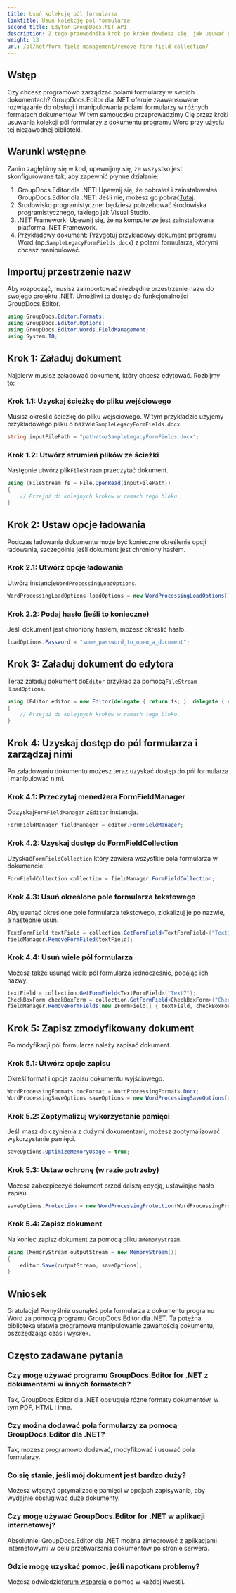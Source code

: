 ```yaml
---
title: Usuń kolekcję pól formularza
linktitle: Usuń kolekcję pól formularza
second_title: Edytor GroupDocs.NET API
description: Z tego przewodnika krok po kroku dowiesz się, jak usuwać pola formularzy z dokumentów programu Word za pomocą programu GroupDocs.Editor dla platformy .NET. Idealny dla programistów.
weight: 13
url: /pl/net/form-field-management/remove-form-field-collection/
---
```

## Wstęp
Czy chcesz programowo zarządzać polami formularzy w swoich dokumentach? GroupDocs.Editor dla .NET oferuje zaawansowane rozwiązanie do obsługi i manipulowania polami formularzy w różnych formatach dokumentów. W tym samouczku przeprowadzimy Cię przez kroki usuwania kolekcji pól formularzy z dokumentu programu Word przy użyciu tej niezawodnej biblioteki. 
## Warunki wstępne
Zanim zagłębimy się w kod, upewnijmy się, że wszystko jest skonfigurowane tak, aby zapewnić płynne działanie:
1. GroupDocs.Editor dla .NET: Upewnij się, że pobrałeś i zainstalowałeś GroupDocs.Editor dla .NET. Jeśli nie, możesz go pobrać[Tutaj](https://releases.groupdocs.com/editor/net/).
2. Środowisko programistyczne: będziesz potrzebować środowiska programistycznego, takiego jak Visual Studio.
3. .NET Framework: Upewnij się, że na komputerze jest zainstalowana platforma .NET Framework.
4.  Przykładowy dokument: Przygotuj przykładowy dokument programu Word (np.`SampleLegacyFormFields.docx`) z polami formularza, którymi chcesz manipulować.

## Importuj przestrzenie nazw
Aby rozpocząć, musisz zaimportować niezbędne przestrzenie nazw do swojego projektu .NET. Umożliwi to dostęp do funkcjonalności GroupDocs.Editor.
```csharp
using GroupDocs.Editor.Formats;
using GroupDocs.Editor.Options;
using GroupDocs.Editor.Words.FieldManagement;
using System.IO;
```
## Krok 1: Załaduj dokument
Najpierw musisz załadować dokument, który chcesz edytować. Rozbijmy to:
### Krok 1.1: Uzyskaj ścieżkę do pliku wejściowego
 Musisz określić ścieżkę do pliku wejściowego. W tym przykładzie użyjemy przykładowego pliku o nazwie`SampleLegacyFormFields.docx`.
```csharp
string inputFilePath = "path/to/SampleLegacyFormFields.docx";
```
### Krok 1.2: Utwórz strumień plików ze ścieżki
 Następnie utwórz plik`FileStream` przeczytać dokument.
```csharp
using (FileStream fs = File.OpenRead(inputFilePath))
{
    // Przejdź do kolejnych kroków w ramach tego bloku.
}
```
## Krok 2: Ustaw opcje ładowania
Podczas ładowania dokumentu może być konieczne określenie opcji ładowania, szczególnie jeśli dokument jest chroniony hasłem.
### Krok 2.1: Utwórz opcje ładowania
 Utwórz instancję`WordProcessingLoadOptions`.
```csharp
WordProcessingLoadOptions loadOptions = new WordProcessingLoadOptions();
```
### Krok 2.2: Podaj hasło (jeśli to konieczne)
Jeśli dokument jest chroniony hasłem, możesz określić hasło.
```csharp
loadOptions.Password = "some_password_to_open_a_document";
```
## Krok 3: Załaduj dokument do edytora
 Teraz załaduj dokument do`Editor` przykład za pomocą`FileStream` I`LoadOptions`.
```csharp
using (Editor editor = new Editor(delegate { return fs; }, delegate { return loadOptions; }))
{
    // Przejdź do kolejnych kroków w ramach tego bloku.
}
```
## Krok 4: Uzyskaj dostęp do pól formularza i zarządzaj nimi
Po załadowaniu dokumentu możesz teraz uzyskać dostęp do pól formularza i manipulować nimi.
### Krok 4.1: Przeczytaj menedżera FormFieldManager
 Odzyskaj`FormFieldManager` z`Editor` instancja.
```csharp
FormFieldManager fieldManager = editor.FormFieldManager;
```
### Krok 4.2: Uzyskaj dostęp do FormFieldCollection
 Uzyskać`FormFieldCollection` który zawiera wszystkie pola formularza w dokumencie.
```csharp
FormFieldCollection collection = fieldManager.FormFieldCollection;
```
### Krok 4.3: Usuń określone pole formularza tekstowego
Aby usunąć określone pole formularza tekstowego, zlokalizuj je po nazwie, a następnie usuń.
```csharp
TextFormField textField = collection.GetFormField<TextFormField>("Text1");
fieldManager.RemoveFormFiled(textField);
```
### Krok 4.4: Usuń wiele pól formularza
Możesz także usunąć wiele pól formularza jednocześnie, podając ich nazwy.
```csharp
textField = collection.GetFormField<TextFormField>("Text7");
CheckBoxForm checkBoxForm = collection.GetFormField<CheckBoxForm>("Check2");
fieldManager.RemoveFormFields(new IFormField[] { textField, checkBoxForm });
```
## Krok 5: Zapisz zmodyfikowany dokument
Po modyfikacji pól formularza należy zapisać dokument.
### Krok 5.1: Utwórz opcje zapisu
Określ format i opcje zapisu dokumentu wyjściowego.
```csharp
WordProcessingFormats docFormat = WordProcessingFormats.Docx;
WordProcessingSaveOptions saveOptions = new WordProcessingSaveOptions(docFormat);
```
### Krok 5.2: Zoptymalizuj wykorzystanie pamięci
Jeśli masz do czynienia z dużymi dokumentami, możesz zoptymalizować wykorzystanie pamięci.
```csharp
saveOptions.OptimizeMemoryUsage = true;
```
### Krok 5.3: Ustaw ochronę (w razie potrzeby)
Możesz zabezpieczyć dokument przed dalszą edycją, ustawiając hasło zapisu.
```csharp
saveOptions.Protection = new WordProcessingProtection(WordProcessingProtectionType.AllowOnlyFormFields, "write_password");
```
### Krok 5.4: Zapisz dokument
 Na koniec zapisz dokument za pomocą pliku a`MemoryStream`.
```csharp
using (MemoryStream outputStream = new MemoryStream())
{
    editor.Save(outputStream, saveOptions);
}
```

## Wniosek
Gratulacje! Pomyślnie usunąłeś pola formularza z dokumentu programu Word za pomocą programu GroupDocs.Editor dla .NET. Ta potężna biblioteka ułatwia programowe manipulowanie zawartością dokumentu, oszczędzając czas i wysiłek.
## Często zadawane pytania
### Czy mogę używać programu GroupDocs.Editor for .NET z dokumentami w innych formatach?
Tak, GroupDocs.Editor dla .NET obsługuje różne formaty dokumentów, w tym PDF, HTML i inne.
### Czy można dodawać pola formularzy za pomocą GroupDocs.Editor dla .NET?
Tak, możesz programowo dodawać, modyfikować i usuwać pola formularzy.
### Co się stanie, jeśli mój dokument jest bardzo duży?
Możesz włączyć optymalizację pamięci w opcjach zapisywania, aby wydajnie obsługiwać duże dokumenty.
### Czy mogę używać GroupDocs.Editor for .NET w aplikacji internetowej?
Absolutnie! GroupDocs.Editor dla .NET można zintegrować z aplikacjami internetowymi w celu przetwarzania dokumentów po stronie serwera.
### Gdzie mogę uzyskać pomoc, jeśli napotkam problemy?
 Możesz odwiedzić[forum wsparcia](https://forum.groupdocs.com/c/editor/20) o pomoc w każdej kwestii.